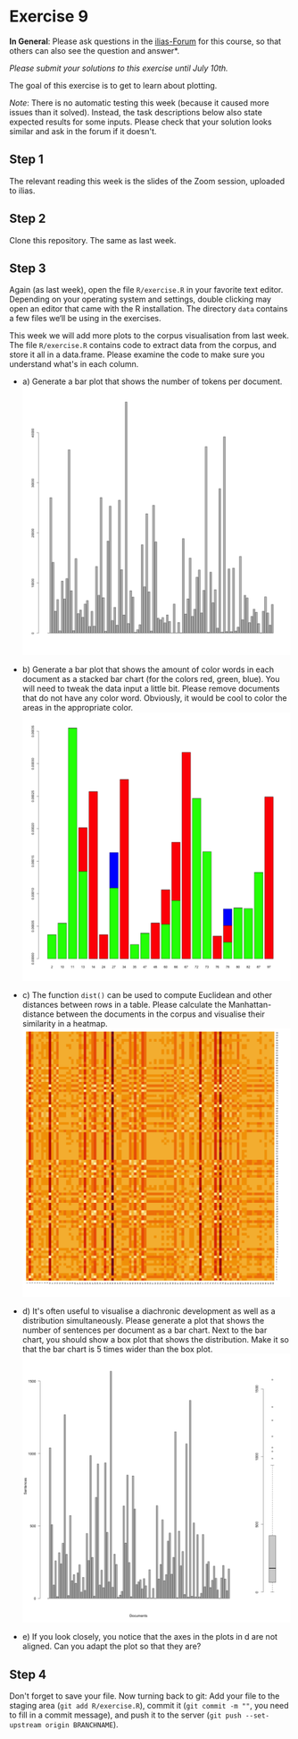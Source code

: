 # Exercise 9

**In General**: Please ask questions in the [ilias-Forum](https://www.ilias.uni-koeln.de/ilias/goto_uk_frm_3270419.html) for this course, so that others can also see the question and answer*.

*Please submit your solutions to this exercise until July 10th.*

The goal of this exercise is to get to learn about plotting.

*Note*: There is no automatic testing this week (because it caused more issues than it solved). Instead, the task descriptions below also state expected results for some inputs. Please check that your solution looks similar and ask in the forum if it doesn't.

## Step 1

The relevant reading this week is the slides of the Zoom session, uploaded to ilias.

## Step 2

Clone this repository. The same as last week.

## Step 3
Again (as last week), open the file `R/exercise.R` in your favorite text editor. Depending on your operating system and settings, double clicking may open an editor that came with the R installation. The directory `data` contains a few files we‘ll be using in the exercises.

This week we will add more plots to the corpus visualisation from last week. The file `R/exercise.R` contains code to extract data from the corpus, and store it all in a data.frame. Please examine the code to make sure you understand what's in each column.

- a) Generate a bar plot that shows the number of tokens per document. ![](a.png)

- b) Generate a bar plot that shows the amount of color words in each document as a stacked bar chart (for the colors red, green, blue). You will need to tweak the data input a little bit. Please remove documents that do not have any color word. Obviously, it would be cool to color the areas in the appropriate color. ![](b.png)


- c) The function `dist()` can be used to compute Euclidean and other distances between rows in a table. Please calculate the Manhattan-distance between the documents in the corpus and visualise their similarity in a heatmap. ![](c.png)

- d) It's often useful to visualise a diachronic development as well as a distribution simultaneously. Please generate a plot that shows the number of sentences per document as a bar chart. Next to the bar chart, you should show a box plot that shows the distribution. Make it so that the bar chart is 5 times wider than the box plot. ![Possible solution to d](d.png)
- e) If you look closely, you notice that the axes in the plots in d are not aligned. Can you adapt the plot so that they are?

## Step 4
Don't forget to save your file.
Now turning back to git: Add your file to the staging area (`git add R/exercise.R`), commit it (`git commit -m ""`, you need to fill in a commit message), and push it to the server (`git push --set-upstream origin BRANCHNAME`).

